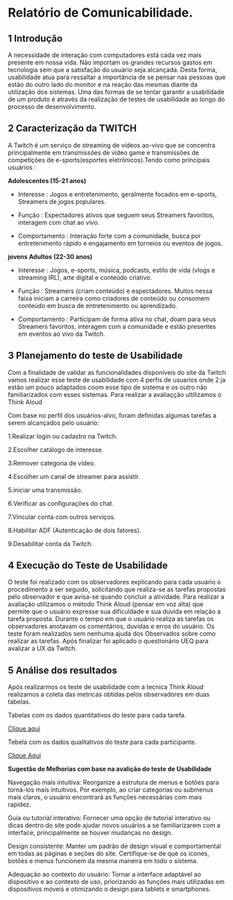 # Relatório de Comunicabilidade.


## 1 Introdução 

A necessidade de interação com computadores está cada vez mais presente em nossa vida. Não importam os grandes recursos gastos em tecnologia sem que a satisfação do usuário seja alcançada. Desta forma, usabilidade atua para ressaltar a importância de se pensar nas pessoas que estão do outro lado do monitor e na reação das mesmas diante da utilização dos sistemas. Uma das formas de se tentar garantir a usabilidade de um produto é através da realização de testes de usabilidade ao longo do processo de desenvolvimento.


## 2 Caracterização da TWITCH

A Twitch é um serviço de streaming de vídeos ao-vivo que se concentra principalmente em transmissões de vídeo game e transmissões de competições de e-sports(esportes eletrônicos).Tendo como principais usuários :

**Adolescentes (15-21 anos)**

- Interesse : Jogos e entretenimento, geralmente focados em e-sports, Streamers de jogos populares.

- Função : Espectadores ativos que seguem seus Streamers favoritos, interagem com chat ao vivo.

- Comportamento : Interação forte com a comunidade, busca por entretenimento rápido e engajamento em torneios ou eventos de jogos.

**jovens Adultos (22-30 anos)**

- Interesse : Jogos, e-sports, música, podcasts, estilo de vida (vlogs e streaming IRL), arte digital e conteúdo criativo.

- Função : Streamers (criam conteúdo) e espectadores. Muitos nessa faixa iniciam a carreira como criadores de conteúdo ou consomem conteúdo em busca de entretenimento ou aprendizado.

- Comportamento : Participam de forma ativa no chat, doam para seus Streamers favoritos, interagem com a comunidade e estão presentes em eventos ao vivo da Twitch.


## 3 Planejamento do teste de Usabilidade

Com a finalidade de validar as funcionalidades disponíveis do site da Twitch vamos realizar esse teste de usabilidade com 4 perfis de usuarios onde 2 ja estão um pouco adaptados coom esse tipo de sistema e os outro não familiarizados com esses sistemas. Para realizar a avaliaçção ultilizamos o Think Aloud

Com base no perfil dos usuários-alvo, foram definidas algumas tarefas a serem alcançados pelo usuário:

1.Realizar login ou cadastro na Twitch.

2.Escolher catálogo de interesse.

3.Remover categoria de vídeo.

4.Escolher um canal de streamer para assistir.

5.iniciar uma transmissão.

6.Verificar as configurações do chat.

7.Vincular conta com outros serviços.

8.Habilitar ADF (Autenticação de dois fatores).

9.Desabilitar conta da Twitch.

## 4 Execução do Teste de Usabilidade
	
O teste foi realizado com os observadores explicando para cada usuário o procedimento a ser seguido, solicitando que realiza-se as tarefas propostas pelo observador  e que avisa-se quando concluir a  atividade. Para realizar a avaliação utilizamos o método Think Aloud (pensar em voz alta) que permite que o usuário expresse sua dificuldade e sua duvida em relação a tarefa proposta. Durante o tempo em que o usuário realiza as tarefas os observadores anotavam os comentários, duvidas e erros do usuário. Os teste foram realizados sem nenhuma ajuda dos Observados sobre como realizar as tarefas. Após finalizar foi aplicado o questionário UEQ para avalizar a UX da Twitch. 
 
## 5 Análise dos resultados

Após realizarmos  os teste de usabilidade com a tecnica Think Aloud realizamos a coleta das metricas obtidas pelos observadores em duas tabelas.

Tabelas com os dados quantitativos do teste para cada tarefa.

[Clique aqui](https://github.com/Ghostdoce/IHC/blob/main/ihcw_ufam/teste_usabilidade/TabelaTesteParaCadaTarefa..md)

Tebela com os dados qualitativos do teste para cada participante.

[Clique Aqui](https://github.com/Ghostdoce/IHC/blob/main/ihcw_ufam/teste_usabilidade/TabelaTesteCadaParticipante.md)

**Sugestão de Melhorias com base na avalição do teste de Usabilidade**

Navegação mais intuitiva: Reorganize a estrutura de menus e botões para torná-los mais intuitivos. Por exemplo, ao criar categorias ou submenus mais claros, o usuário encontrará as funções necessárias com mais rapidez.

Guia ou tutorial interativo: Fornecer uma opção de tutorial interativo ou dicas dentro do site pode ajudar novos usuários a se familiarizarem com a interface, principalmente se houver mudanças no design.

Design consistente: Manter um padrão de design visual e comportamental em todas as páginas e seções do site. Certifique-se de que os ícones, botões e menus funcionem da mesma maneira em todo o sistema.

Adequação ao contexto do usuário: Tornar a interface adaptável ao dispositivo e ao contexto de uso, priorizando as funções mais utilizadas em dispositivos móveis e otimizando o design para tablets e smartphones.


